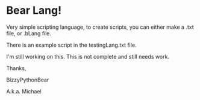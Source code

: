 <h1>Bear Lang!</h1>
<p>Very simple scripting language, to create scripts, you can either make a .txt file, or .bLang file.</p>
<p>There is an example script in the testingLang.txt file.</p>
<p>I'm still working on this. This is not complete and still needs work.</p>
<p>Thanks,</p>
<p>     BizzyPythonBear</p>
<p>     A.k.a. Michael</p>